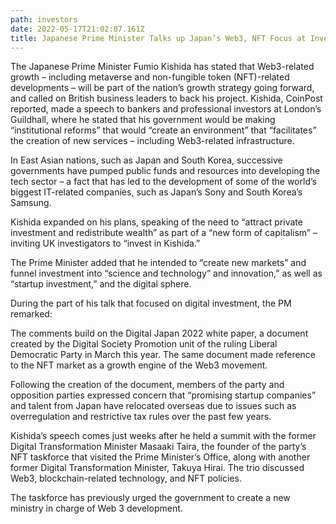 ```yaml
---
path: investors
date: 2022-05-17T21:02:07.161Z
title: Japanese Prime Minister Talks up Japan’s Web3, NFT Focus at Investors Summit
---
```

The Japanese Prime Minister Fumio Kishida has stated that Web3-related growth – including metaverse and non-fungible token (NFT)-related developments – will be part of the nation’s growth strategy going forward, and called on British business leaders to back his project.
Kishida, CoinPost reported, made a speech to bankers and professional investors at London’s Guildhall, where he stated that his government would be making “institutional reforms” that would “create an environment” that “facilitates” the creation of new services – including Web3-related infrastructure.

In East Asian nations, such as Japan and South Korea, successive governments have pumped public funds and resources into developing the tech sector – a fact that has led to the development of some of the world’s biggest IT-related companies, such as Japan’s Sony and South Korea’s Samsung.

Kishida expanded on his plans, speaking of the need to “attract private investment and redistribute wealth” as part of a “new form of capitalism” – inviting UK investigators to “invest in Kishida.”

The Prime Minister added that he intended to “create new markets” and funnel investment into “science and technology” and innovation,” as well as “startup investment,” and the digital sphere.

During the part of his talk that focused on digital investment, the PM remarked:

The comments build on the Digital Japan 2022 white paper, a document created by the Digital Society Promotion unit of the ruling Liberal Democratic Party in March this year. The same document made reference to the NFT market as a growth engine of the Web3 movement.

Following the creation of the document, members of the party and opposition parties expressed concern that “promising startup companies” and talent from Japan have relocated overseas due to issues such as overregulation and restrictive tax rules over the past few years.

Kishida’s speech comes just weeks after he held a summit with the former Digital Transformation Minister Masaaki Taira, the founder of the party’s NFT taskforce that visited the Prime Minister’s Office, along with another former Digital Transformation Minister, Takuya Hirai. The trio discussed Web3, blockchain-related technology, and NFT policies.

The taskforce has previously urged the government to create a new ministry in charge of Web 3 development.